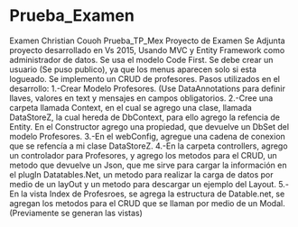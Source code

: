 # Prueba_Examen
Examen Christian Couoh
Prueba_TP_Mex
Proyecto de Examen Se Adjunta proyecto desarrollado en Vs 2015, Usando MVC y Entity Framework como administrador de datos. 
Se usa el modelo Code First. 
Se debe crear un usuario (Se puso publico), ya que los menus aparecen solo si esta logueado. 
Se implemento un CRUD de profesores.
Pasos utilizados en el desarrollo: 
1.-Crear Modelo Profesores. (Use DataAnnotations para definir llaves, valores en text y mensajes en campos obligatorios. 
2.-Cree una carpeta llamada Context, en el cual se agrego una clase, llamada DataStoreZ, la cual hereda de DbContext, 
para ello agrego la refencia de Entity. En el Constructor agrego una propiedad, que devuelve un DbSet del modelo Profesores. 
3.-En el webConfig, agregue una cadena de conexion que se refencía a mi clase DataStoreZ.
4.-En la carpeta controllers, agrego un controlador para Profesores, y agrego los metodos para el CRUD,
un metodo que devuelve un Json, que me sirve para cargar la información en el plugIn Datatables.Net,
un metodo para realizar la carga de datos por medio de un layOut y un metodo para descargar un ejemplo del Layout. 
5.-En la vista Index de Profesroes, se agrega la estructura de Datable.net, se agregan los metodos para el CRUD que se llaman
por medio de un Modal.(Previamente se generan las vistas)
